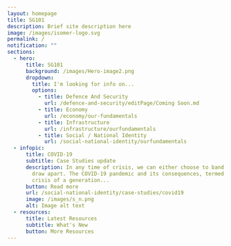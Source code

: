 ```yaml
---
layout: homepage
title: SG101
description: Brief site description here
image: /images/isomer-logo.svg
permalink: /
notification: ""
sections:
  - hero:
      title: SG101
      background: /images/Hero-image2.png
      dropdown:
        title: I'm looking for info on...
        options:
          - title: Defence And Security
            url: /defence-and-security/editPage/Coming Soon.md
          - title: Economy
            url: /economy/our-fundamentals
          - title: Infrastructure
            url: /infrastructure/ourfundamentals
          - title: Social / National Identity
            url: /social-national-identity/ourfundamentals
  - infopic:
      title: COVID-19
      subtitle: Case Studies update
      description: In any time of crisis, we can either choose to band together, or
        draw apart. The COVID-19 pandemic and its consequences, termed “the
        crisis of a generation...
      button: Read more
      url: /social-national-identity/case-studies/covid19
      image: /images/s_n.png
      alt: Image alt text
  - resources:
      title: Latest Resources
      subtitle: What's New
      button: More Resources
---
```

